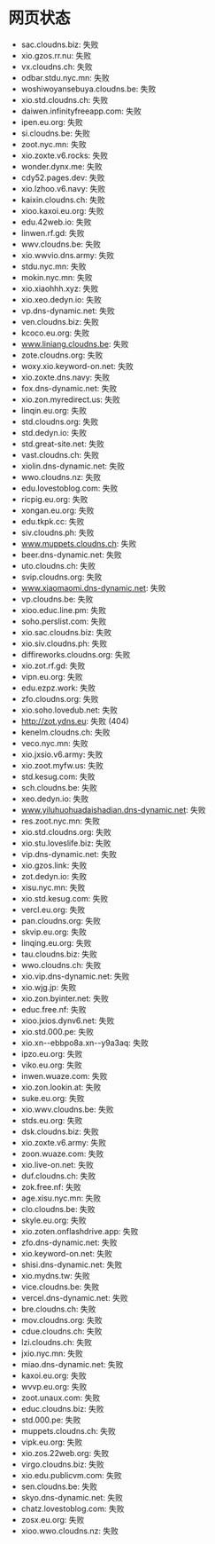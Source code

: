 # 网页状态
- sac.cloudns.biz: 失败
- xio.gzos.rr.nu: 失败
- vx.cloudns.ch: 失败
- odbar.stdu.nyc.mn: 失败
- woshiwoyansebuya.cloudns.be: 失败
- xio.std.cloudns.ch: 失败
- daiwen.infinityfreeapp.com: 失败
- ipen.eu.org: 失败
- si.cloudns.be: 失败
- zoot.nyc.mn: 失败
- xio.zoxte.v6.rocks: 失败
- wonder.dynx.me: 失败
- cdy52.pages.dev: 失败
- xio.lzhoo.v6.navy: 失败
- kaixin.cloudns.ch: 失败
- xioo.kaxoi.eu.org: 失败
- edu.42web.io: 失败
- linwen.rf.gd: 失败
- wwv.cloudns.be: 失败
- xio.wwvio.dns.army: 失败
- stdu.nyc.mn: 失败
- mokin.nyc.mn: 失败
- xio.xiaohhh.xyz: 失败
- xio.xeo.dedyn.io: 失败
- vp.dns-dynamic.net: 失败
- ven.cloudns.biz: 失败
- kcoco.eu.org: 失败
- www.liniang.cloudns.be: 失败
- zote.cloudns.org: 失败
- woxy.xio.keyword-on.net: 失败
- xio.zoxte.dns.navy: 失败
- fox.dns-dynamic.net: 失败
- xio.zon.myredirect.us: 失败
- linqin.eu.org: 失败
- std.cloudns.org: 失败
- std.dedyn.io: 失败
- std.great-site.net: 失败
- vast.cloudns.ch: 失败
- xiolin.dns-dynamic.net: 失败
- wwo.cloudns.nz: 失败
- edu.lovestoblog.com: 失败
- ricpig.eu.org: 失败
- xongan.eu.org: 失败
- edu.tkpk.cc: 失败
- siv.cloudns.ph: 失败
- www.muppets.cloudns.ch: 失败
- beer.dns-dynamic.net: 失败
- uto.cloudns.ch: 失败
- svip.cloudns.org: 失败
- www.xiaomaomi.dns-dynamic.net: 失败
- vp.cloudns.be: 失败
- xioo.educ.line.pm: 失败
- soho.perslist.com: 失败
- xio.sac.cloudns.biz: 失败
- xio.siv.cloudns.ph: 失败
- diffireworks.cloudns.org: 失败
- xio.zot.rf.gd: 失败
- vipn.eu.org: 失败
- edu.ezpz.work: 失败
- zfo.cloudns.org: 失败
- xio.soho.lovedub.net: 失败
- http://zot.ydns.eu: 失败 (404)
- kenelm.cloudns.ch: 失败
- veco.nyc.mn: 失败
- xio.jxsio.v6.army: 失败
- xio.zoot.myfw.us: 失败
- std.kesug.com: 失败
- sch.cloudns.be: 失败
- xeo.dedyn.io: 失败
- www.yiluhuohuadaishadian.dns-dynamic.net: 失败
- res.zoot.nyc.mn: 失败
- xio.std.cloudns.org: 失败
- xio.stu.loveslife.biz: 失败
- vip.dns-dynamic.net: 失败
- xio.gzos.link: 失败
- zot.dedyn.io: 失败
- xisu.nyc.mn: 失败
- xio.std.kesug.com: 失败
- vercl.eu.org: 失败
- pan.cloudns.org: 失败
- skvip.eu.org: 失败
- linqing.eu.org: 失败
- tau.cloudns.biz: 失败
- wwo.cloudns.ch: 失败
- xio.vip.dns-dynamic.net: 失败
- xio.wjg.jp: 失败
- xio.zon.byinter.net: 失败
- educ.free.nf: 失败
- xioo.jxios.dynv6.net: 失败
- xio.std.000.pe: 失败
- xio.xn--ebbpo8a.xn--y9a3aq: 失败
- ipzo.eu.org: 失败
- viko.eu.org: 失败
- inwen.wuaze.com: 失败
- xio.zon.lookin.at: 失败
- suke.eu.org: 失败
- xio.wwv.cloudns.be: 失败
- stds.eu.org: 失败
- dsk.cloudns.biz: 失败
- xio.zoxte.v6.army: 失败
- zoon.wuaze.com: 失败
- xio.live-on.net: 失败
- duf.cloudns.ch: 失败
- zok.free.nf: 失败
- age.xisu.nyc.mn: 失败
- clo.cloudns.be: 失败
- skyle.eu.org: 失败
- xio.zoten.onflashdrive.app: 失败
- zfo.dns-dynamic.net: 失败
- xio.keyword-on.net: 失败
- shisi.dns-dynamic.net: 失败
- xio.mydns.tw: 失败
- vice.cloudns.be: 失败
- vercel.dns-dynamic.net: 失败
- bre.cloudns.ch: 失败
- mov.cloudns.org: 失败
- cdue.cloudns.ch: 失败
- lzi.cloudns.ch: 失败
- jxio.nyc.mn: 失败
- miao.dns-dynamic.net: 失败
- kaxoi.eu.org: 失败
- wvvp.eu.org: 失败
- zoot.unaux.com: 失败
- educ.cloudns.biz: 失败
- std.000.pe: 失败
- muppets.cloudns.ch: 失败
- vipk.eu.org: 失败
- xio.zos.22web.org: 失败
- virgo.cloudns.biz: 失败
- xio.edu.publicvm.com: 失败
- sen.cloudns.be: 失败
- skyo.dns-dynamic.net: 失败
- chatz.lovestoblog.com: 失败
- zosx.eu.org: 失败
- xioo.wwo.cloudns.nz: 失败
